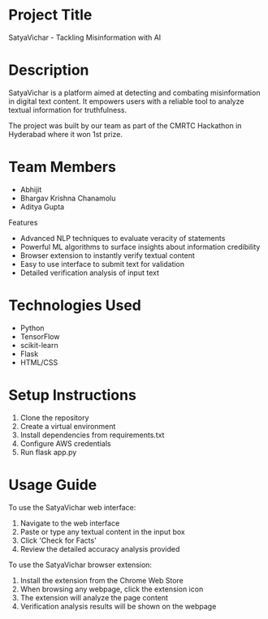 Project Title
==============

SatyaVichar - Tackling Misinformation with AI 

Description
===========
SatyaVichar is a platform aimed at detecting and combating misinformation in digital text content. It empowers users with a reliable tool to analyze textual information for truthfulness.

The project was built by our team as part of the CMRTC Hackathon in Hyderabad where it won 1st prize.  

Team Members
============
- Abhijit 
- Bhargav Krishna Chanamolu
- Aditya Gupta

Features
- Advanced NLP techniques to evaluate veracity of statements  
- Powerful ML algorithms to surface insights about information credibility
- Browser extension to instantly verify textual content
- Easy to use interface to submit text for validation 
- Detailed verification analysis of input text  

Technologies Used
=================
- Python
- TensorFlow
- scikit-learn
- Flask
- HTML/CSS

Setup Instructions 
==================
1. Clone the repository
2. Create a virtual environment 
3. Install dependencies from requirements.txt
4. Configure AWS credentials 
5. Run flask app.py

Usage Guide  
===========

To use the SatyaVichar web interface:

1. Navigate to the web interface  
2. Paste or type any textual content in the input box
3. Click 'Check for Facts'
4. Review the detailed accuracy analysis provided

To use the SatyaVichar browser extension:

1. Install the extension from the Chrome Web Store
2. When browsing any webpage, click the extension icon   
3. The extension will analyze the page content
4. Verification analysis results will be shown on the webpage
